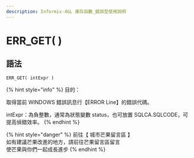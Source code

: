 ```yaml
---
description: Informix-4GL 庫存函數_錯誤型使用說明
---
```


# ERR\_GET( )

## 語法

```
ERR_GET( intExpr )
```

{% hint style="info" %}
目的：

取得當前 WINDOWS 錯誤訊息行【ERROR Line】的錯誤代碼。

intExpr：為負整數，通常為狀態變數 status，也可放置 SQLCA.SQLCODE，可提高偵錯效率。
{% endhint %}

{% hint style="danger" %}
前往【 城市芒果留言區 】\
如有建議芒果改進的地方，請前往芒果留言區留言\
使芒果與你們一起成長進步
{% endhint %}

